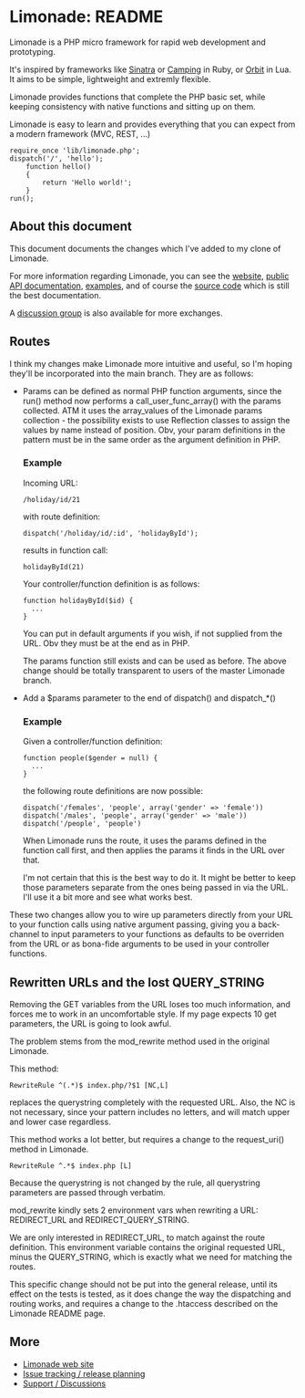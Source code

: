 # Limonade: README

Limonade is a PHP micro framework for rapid web development and prototyping.

It's inspired by frameworks like [Sinatra](http://www.sinatrarb.com/) or [Camping](http://github.com/why/camping/tree/master) in Ruby, or [Orbit](http://orbit.luaforge.net/) in Lua. It aims to be simple, lightweight and extremly flexible.

Limonade provides functions that complete the PHP basic set, while keeping consistency with native functions and sitting up on them.

Limonade is easy to learn and provides everything that you can expect from a modern framework (MVC, REST, ...)

    require_once 'lib/limonade.php';
    dispatch('/', 'hello');
        function hello()
        {
            return 'Hello world!';
        }
    run();

## About this document ##

This document documents the changes which I've added to my clone of Limonade.

For more information regarding Limonade, you can see the [website](http://limonade.sofa-design.net/), 
[public API documentation](http://limonade.sofa-design.net/api/), [examples](http://limonade.sofa-design.net/examples.htm), and of course the [source code](http://github.com/sofadesign/limonade/blob/master/lib/limonade.php) which is still the best documentation.

A [discussion group](http://groups.google.com/group/limonade) is also available for more exchanges.
    
## Routes ##

I think my changes make Limonade more intuitive and useful, so I'm hoping they'll be incorporated into the main branch. They are as follows:

*   Params can be defined as normal PHP function arguments, since the run() method now performs a call_user_func_array() with the params collected. ATM it uses the array_values of the Limonade params collection - the possibility exists to use Reflection classes to assign the values by name instead of position. Obv, your param definitions in the pattern must be in the same order as the argument definition in PHP.

    ### Example ###

    Incoming URL:
        
        /holiday/id/21
        
    with route definition:
        
        dispatch('/holiday/id/:id', 'holidayById');
        
    results in function call:
        
        holidayById(21)

    Your controller/function definition is as follows:

        function holidayById($id) {
          ...
        }

    You can put in default arguments if you wish, if not supplied from the URL. Obv they must be at the end as in PHP.

    The params function still exists and can be used as before. The above change should be totally transparent to users of the master Limonade branch.

*   Add a $params parameter to the end of dispatch() and dispatch_*()

    ### Example ###

    Given a controller/function definition:

        function people($gender = null) {
          ...
        }

    the following route definitions are now possible:

        dispatch('/females', 'people', array('gender' => 'female'))
        dispatch('/males', 'people', array('gender' => 'male'))
        dispatch('/people', 'people')

    When Limonade runs the route, it uses the params defined in the function call first, and then applies the params it finds in the URL over that.
    
    I'm not certain that this is the best way to do it. It might be better to keep those parameters separate from the ones being passed in via the URL. I'll use it a bit more and see what works best.

These two changes allow you to wire up parameters directly from your URL to your function calls using native argument passing, giving you a back-channel to input parameters to your functions as defaults to be overriden from the URL or as bona-fide arguments to be used in your controller functions.

## Rewritten URLs and the lost QUERY_STRING

Removing the GET variables from the URL loses too much information,
and forces me to work in an uncomfortable style. If my page expects 10
get parameters, the URL is going to look awful.

The problem stems from the mod_rewrite method used in the original Limonade.

This method:

    RewriteRule ^(.*)$ index.php/?$1 [NC,L]

replaces the querystring completely with the requested URL. Also, the
NC is not necessary, since your pattern includes no letters, and will
match upper and lower case regardless.

This method works a lot better, but requires a change to the
request_uri() method in Limonade.

    RewriteRule ^.*$ index.php [L]

Because the querystring is not changed by the rule, all querystring
parameters are passed through verbatim.

mod_rewrite kindly sets 2 environment vars when rewriting a URL:
REDIRECT_URL and REDIRECT_QUERY_STRING.

We are only interested in REDIRECT_URL, to match against the route
definition. This environment variable contains the original requested URL, minus the
QUERY_STRING, which is exactly what we need for matching the routes. 

This specific change should not be put into the general release, until its effect on
the tests is tested, as it does change the way the dispatching and routing works, and
requires a change to the .htaccess described on the Limonade README page.

## More ##

* [Limonade web site](http://limonade.sofa-design.net/)
* [Issue tracking / release planning](http://sofadesign.lighthouseapp.com/projects/29612-limonade/overview)
* [Support / Discussions](http://groups.google.fr/group/limonade)
